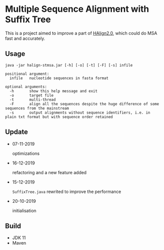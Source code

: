 # Multiple Sequence Alignment with Suffix Tree

This is a project aimed to improve a part of [HAlign2.0](https://github.com/malabz/HAlign), which could do MSA fast and accurately.

## Usage

```
java -jar halign-stmsa.jar [-h] [-o] [-t] [-F] [-s] infile
```

```
positional argument: 
  infile   nucleotide sequences in fasta format

optional arguments: 
  -h       show this help message and exit
  -o       target file
  -t       multi-thread
  -F       align all the sequences despite the huge difference of some sequences from the mainstream
  -s       output alignments without sequence identifiers, i.e. in plain txt format but with sequence order retained
```

## Update

* 07-11-2019
  
  optimizations

* 16-12-2019

  refactoring and a new feature added

* 15-12-2019

  `SuffixTree.java` rewrited to improve the performance
 
* 20-10-2019

  initialisation

## Build

- JDK 11
- Maven
